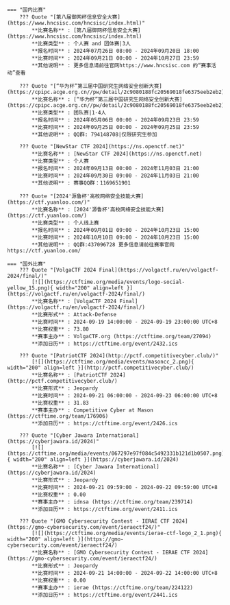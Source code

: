    === "国内比赛"
        ??? Quote "[第八届御网杯信息安全大赛](https://www.hncsisc.com/hncsisc/index.html)"  
            **比赛名称** : [第八届御网杯信息安全大赛](https://www.hncsisc.com/hncsisc/index.html)  
            **比赛类型** : 个人赛 and 团体赛|3人  
            **报名时间** : 2024年07月26日 08:00 - 2024年09月20日 18:00  
            **比赛时间** : 2024年09月21日 00:00 - 2024年10月27日 23:59  
            **其他说明** : 更多信息请前往官网https://www.hncsisc.com 的“赛事活动”查看  
            
        ??? Quote "[“华为杯”第三届中国研究生网络安全创新大赛](https://cpipc.acge.org.cn//pw/detail/2c9080188fc20569018fe6375eeb2eb2)"  
            **比赛名称** : [“华为杯”第三届中国研究生网络安全创新大赛](https://cpipc.acge.org.cn//pw/detail/2c9080188fc20569018fe6375eeb2eb2)  
            **比赛类型** : 团队赛|1-4人  
            **报名时间** : 2024年05月06日 00:00 - 2024年09月23日 23:59  
            **比赛时间** : 2024年09月25日 00:00 - 2024年09月25日 23:59  
            **其他说明** : QQ群: 794148708|仅限研究生参加  
            
        ??? Quote "[NewStar CTF 2024](https://ns.openctf.net)"  
            **比赛名称** : [NewStar CTF 2024](https://ns.openctf.net)  
            **比赛类型** : 个人赛  
            **报名时间** : 2024年09月13日 00:00 - 2024年11月03日 21:00  
            **比赛时间** : 2024年09月30日 09:00 - 2024年11月03日 21:00  
            **其他说明** : 赛事QQ群：1169651901  
            
        ??? Quote "[2024'源鲁杯'高校网络安全技能大赛](https://ctf.yuanloo.com/)"  
            **比赛名称** : [2024'源鲁杯'高校网络安全技能大赛](https://ctf.yuanloo.com/)  
            **比赛类型** : 个人线上赛  
            **报名时间** : 2024年09月01日 09:00 - 2024年10月23日 15:00  
            **比赛时间** : 2024年10月10日 09:00 - 2024年10月23日 15:00  
            **其他说明** : QQ群:437096728 更多信息请前往赛事官网 https://ctf.yuanloo.com/  
                
    === "国外比赛"
        ??? Quote "[VolgaCTF 2024 Final](https://volgactf.ru/en/volgactf-2024/final/)"  
            [![](https://ctftime.org/media/events/logo-social-yellow_15.png){ width="200" align=left }](https://volgactf.ru/en/volgactf-2024/final/)  
            **比赛名称** : [VolgaCTF 2024 Final](https://volgactf.ru/en/volgactf-2024/final/)  
            **比赛形式** : Attack-Defense  
            **比赛时间** : 2024-09-19 14:00:00 - 2024-09-19 23:00:00 UTC+8  
            **比赛权重** : 73.80  
            **赛事主办** : VolgaCTF.org (https://ctftime.org/team/27094)  
            **添加日历** : https://ctftime.org/event/2432.ics  
            
        ??? Quote "[PatriotCTF 2024](http://pctf.competitivecyber.club/)"  
            [![](https://ctftime.org/media/events/masoncc_2.png){ width="200" align=left }](http://pctf.competitivecyber.club/)  
            **比赛名称** : [PatriotCTF 2024](http://pctf.competitivecyber.club/)  
            **比赛形式** : Jeopardy  
            **比赛时间** : 2024-09-21 06:00:00 - 2024-09-23 06:00:00 UTC+8  
            **比赛权重** : 31.83  
            **赛事主办** : Competitive Cyber at Mason (https://ctftime.org/team/176906)  
            **添加日历** : https://ctftime.org/event/2426.ics  
            
        ??? Quote "[Cyber Jawara International](https://cyberjawara.id/2024)"  
            [![](https://ctftime.org/media/events/067297e97f084c5492331b121d1b0507.png){ width="200" align=left }](https://cyberjawara.id/2024)  
            **比赛名称** : [Cyber Jawara International](https://cyberjawara.id/2024)  
            **比赛形式** : Jeopardy  
            **比赛时间** : 2024-09-21 09:59:00 - 2024-09-22 09:59:00 UTC+8  
            **比赛权重** : 0.00  
            **赛事主办** : idnsa (https://ctftime.org/team/239714)  
            **添加日历** : https://ctftime.org/event/2411.ics  
            
        ??? Quote "[GMO Cybersecurity Contest - IERAE CTF 2024](https://gmo-cybersecurity.com/event/ieraectf24/)"  
            [![](https://ctftime.org/media/events/ierae-ctf-logo_2_1.png){ width="200" align=left }](https://gmo-cybersecurity.com/event/ieraectf24/)  
            **比赛名称** : [GMO Cybersecurity Contest - IERAE CTF 2024](https://gmo-cybersecurity.com/event/ieraectf24/)  
            **比赛形式** : Jeopardy  
            **比赛时间** : 2024-09-21 14:00:00 - 2024-09-22 14:00:00 UTC+8  
            **比赛权重** : 0.00  
            **赛事主办** : ierae (https://ctftime.org/team/224122)  
            **添加日历** : https://ctftime.org/event/2441.ics  
            